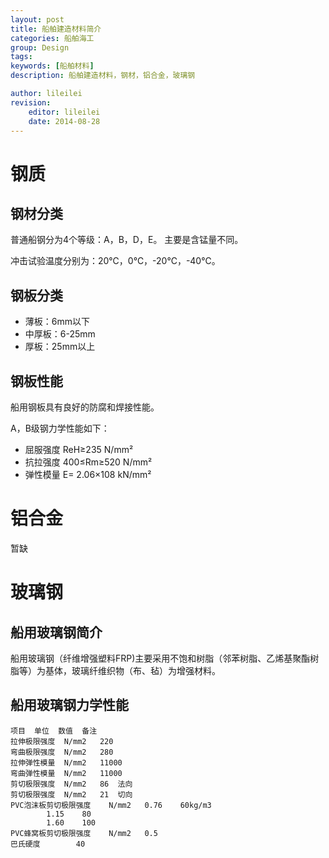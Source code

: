```yaml
---
layout: post
title: 船舶建造材料简介
categories: 船舶海工
group: Design
tags: 
keywords: [船舶材料]
description: 船舶建造材料，钢材，铝合金，玻璃钢

author: lileilei
revision:
    editor: lileilei
    date: 2014-08-28
---
```


# 钢质

## 钢材分类

普通船钢分为4个等级：A，B，D，E。 主要是含锰量不同。

冲击试验温度分别为：20℃，0℃，-20℃，-40℃。

## 钢板分类

+ 薄板：6mm以下
+ 中厚板：6-25mm
+ 厚板：25mm以上

## 钢板性能

船用钢板具有良好的防腐和焊接性能。

A，B级钢力学性能如下：

+ 屈服强度 ReH≥235 N/mm²
+ 抗拉强度 400≤Rm≥520 N/mm²
+ 弹性模量 E= 2.06×108 kN/mm²

# 铝合金

暂缺

# 玻璃钢

## 船用玻璃钢简介

船用玻璃钢（纤维增强塑料FRP)主要采用不饱和树脂（邻苯树脂、乙烯基聚酯树脂等）为基体，玻璃纤维织物（布、毡）为增强材料。

## 船用玻璃钢力学性能

~~~
项目	单位	数值	备注
拉伸极限强度	N/mm2	220	　
弯曲极限强度	N/mm2	280	　
拉伸弹性模量	N/mm2	11000	　
弯曲弹性模量	N/mm2	11000	　
剪切极限强度	N/mm2	86	法向
剪切极限强度	N/mm2	21	切向
PVC泡沫板剪切极限强度	N/mm2	0.76	60kg/m3
		1.15	80
		1.60	100
PVC蜂窝板剪切极限强度	N/mm2	0.5	　
巴氏硬度		40	
~~~

